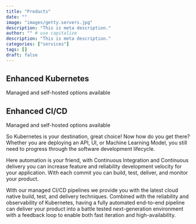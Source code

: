 ```yaml
---
title: "Products"
date: ""
image: "images/getty.servers.jpg"
description: "This is meta description."
author: "" # use capitalize
description: "This is meta description."
categories: ["services"]
tags: []
draft: false
---
```


## Enhanced Kubernetes

Managed and self-hosted options available


## Enhanced CI/CD

Managed and self-hosted options available

So Kubernetes is your destination, great choice! Now how do you get there? Whether you are deploying an API, UI, or Machine Learning Model, you still need to progress through the software development lifecycle.
 
Here automation is your friend, with Continuous Integration and Continuous delivery you can increase feature and reliability development velocity for your application. With each commit you can build, test, deliver, and monitor your product.
 
With our managed CI/CD pipelines we provide you with the latest cloud native build, test, and delivery techniques. Combined with the reliability and observability of Kubernetes, having a fully automated end-to-end pipeline can deliver your product into a battle tested next-generation environment with a feedback loop to enable both fast iteration and high-availability.


